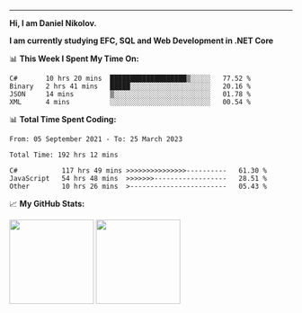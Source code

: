 ---
**Hi, I am Daniel Nikolov.**

**I am currently studying EFC, SQL and Web Development in .NET Core**

📊 **This Week I Spent My Time On:**
<!--START_SECTION:wakaweekly-->

```text
C#       10 hrs 20 mins  ███████████████████▒░░░░░   77.52 %
Binary   2 hrs 41 mins   █████░░░░░░░░░░░░░░░░░░░░   20.16 %
JSON     14 mins         ▒░░░░░░░░░░░░░░░░░░░░░░░░   01.78 %
XML      4 mins          ░░░░░░░░░░░░░░░░░░░░░░░░░   00.54 %
```

<!--END_SECTION:wakaweekly-->

📊 **Total Time Spent Coding:**
<!--START_SECTION:waka-->

```text
From: 05 September 2021 - To: 25 March 2023

Total Time: 192 hrs 12 mins

C#           117 hrs 49 mins >>>>>>>>>>>>>>>----------   61.30 %
JavaScript   54 hrs 48 mins  >>>>>>>------------------   28.51 %
Other        10 hrs 26 mins  >------------------------   05.43 %
```

<!--END_SECTION:waka-->

📈 **My GitHub Stats:**

<p>
  <img height="150em" src="https://github-readme-stats.vercel.app/api?username=NikolovDaniel&show_icons=true&hide_border=true&&count_private=true&include_all_commits=true" />
  <img height="150em" src="https://github-readme-stats.vercel.app/api/top-langs/?username=NikolovDaniel&exclude_repo=KNN-Image-Classification&show_icons=true&hide_border=true&layout=compact&langs_count=8s"/>
</p>
